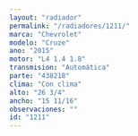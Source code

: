 ```yaml
---
layout: "radiador"
permalink: "/radiadores/1211/"
marca: "Chevrolet"
modelo: "Cruze"
ano: "2015"
motor: "L4 1.4 1.8"
transmision: "Automática"
parte: "438218"
clima: "Con clima"
alto: "26 3/4"
ancho: "15 11/16"
observaciones: ""
id: "1211"
---
```


